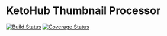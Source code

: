 # KetoHub Thumbnail Processor

[![Build Status](https://travis-ci.org/mtlynch/ketohub_thumbnail_processor.svg?branch=master)](https://travis-ci.org/mtlynch/ketohub_thumbnail_processor)
[![Coverage Status](https://coveralls.io/repos/github/mtlynch/ketohub_thumbnail_processor/badge.svg?branch=master)](https://coveralls.io/github/mtlynch/ketohub_thumbnail_processor?branch=master)
